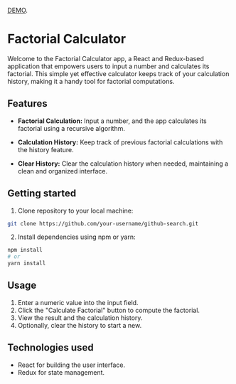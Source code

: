 [DEMO](https://factorial-calculator-seqd-n7jw6g2ag-katexpl.vercel.app/).
# Factorial Calculator
Welcome to the Factorial Calculator app, a React and Redux-based application that empowers users to input a number and calculates its factorial. This simple yet effective calculator keeps track of your calculation history, making it a handy tool for factorial computations.

## Features
- **Factorial Calculation:** Input a number, and the app calculates its factorial using a recursive algorithm.

- **Calculation History:** Keep track of previous factorial calculations with the history feature.

- **Clear History:** Clear the calculation history when needed, maintaining a clean and organized interface.

## Getting started

1. Clone repository to your local machine:
```bash
git clone https://github.com/your-username/github-search.git
```

2. Install dependencies using npm or yarn:

```bash
npm install
# or
yarn install
```

## Usage
1. Enter a numeric value into the input field.
2. Click the "Calculate Factorial" button to compute the factorial.
3. View the result and the calculation history.
4. Optionally, clear the history to start a new.

## Technologies used
- React for building the user interface.
- Redux for state management.
